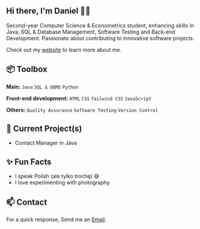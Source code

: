 
## Hi there, I'm Daniel 👋🏼

Second-year Computer Science & Econometrics student, enhancing skills in Java, SQL & Database Management, Software Testing and Back-end Development. Passionate about contributing to innovative software projects.

Check out my [website](https://www.heisdanielade.xyz/) to learn more about me.


## 📦 Toolbox
**Main:** `Java` `SQL & DBMS` `Python`

**Front-end development:** `HTML` `CSS` `Tailwind CSS` `JavaScript`

**Others:** `Quality Assurance` `Software Testing` `Version Control`


## 🤖 Current Project(s)
- Contact Manager in Java


## ✨ Fun Facts 
- I speak Polish (ale tylko trochę) 😅
- I love experimenting with photography


## 📫 Contact
For a quick response, Send me an [Email](mailto:danieladeofficial@gmail.com). 

